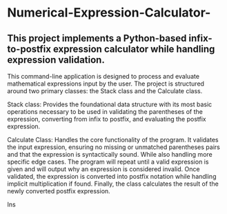 # Numerical-Expression-Calculator-

## This project implements a Python-based infix-to-postfix expression calculator while handling expression validation.

This command-line application is designed to process and evaluate mathematical expressions input by the user. The project is structured around two primary classes: the Stack class and the Calculate class. 

Stack class: Provides the foundational data structure with its most basic operations necessary to be used in validating the parentheses of the expression, converting from infix to postfix, and evaluating the postfix expression. 

Calculate Class: Handles the core functionality of the program. It validates the input expression, ensuring no missing or unmatched parentheses pairs and that the expression is syntactically sound. While also handling more specific edge cases. The program will repeat until a valid expression is given and will output why an expression is considered invalid. Once validated, the expression is converted into postfix notation while handling implicit multiplication if found. Finally, the class calculates the result of the newly converted postfix expression.

Ins
